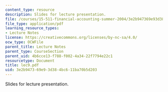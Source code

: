 ```yaml
---
content_type: resource
description: Slides for lecture presentation.
file: /courses/15-511-financial-accounting-summer-2004/3e2b947369e93d384bc611ba70b5d203_lec9.pdf
file_type: application/pdf
learning_resource_types:
- Lecture Notes
license: https://creativecommons.org/licenses/by-nc-sa/4.0/
ocw_type: OCWFile
parent_title: Lecture Notes
parent_type: CourseSection
parent_uid: 4b6cce13-f788-f002-4a34-22f7794e22c1
resourcetype: Document
title: lec9.pdf
uid: 3e2b9473-69e9-3d38-4bc6-11ba70b5d203
---
```

Slides for lecture presentation.